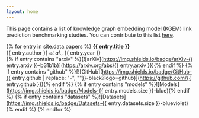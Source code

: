 ```yaml
---
layout: home
---
```

This page contains a list of knowledge graph embedding model (KGEM) link prediction
benchmarking studies. You can contribute to this list
[here](https://github.com/pykeen/kgembmr/edit/main/_data/papers.yml).

{% for entry in site.data.papers %}
<strong><a href="{{ entry.link }}">{{ entry.title }}</a></strong>
<br />{{ entry.author }} *et al.*, {{ entry.year }}
<br />
{% if entry contains "arxiv" %}[![arXiv](https://img.shields.io/badge/arXiv-{{ entry.arxiv }}-b31b1b)](https://arxiv.org/abs/{{ entry.arxiv }}){% endif %}
{% if entry contains "github" %}[![GitHub](https://img.shields.io/badge/GitHub-{{ entry.github | replace: "-", ""}}-black?logo=github)](https://github.com/{{ entry.github }}){% endif %}
{% if entry contains "models" %}![Models](https://img.shields.io/badge/Models-{{ entry.models.size }}-blue){% endif %}
{% if entry contains "datasets" %}![Datasets](https://img.shields.io/badge/Datasets-{{ entry.datasets.size }}-blueviolet){% endif %}
{% endfor %}
